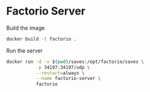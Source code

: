 # Factorio Server

Build the image

```bash
docker build -t factorio .
```

Run the server

```bash
docker run -d -v $(pwd)/saves:/opt/factorio/saves \
           -p 34197:34197/udp \
           --restart=always \
           --name factorio-server \
           factorio 
```
